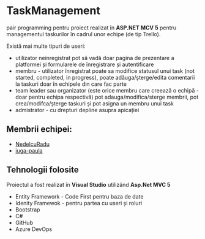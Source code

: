 # TaskManagement
pair programming pentru proiect realizat în **ASP.NET MCV 5** pentru managementul taskurilor în cadrul unor echipe (de tip Trello).

Există mai multe tipuri de useri: 
- utilizator neinregistrat pot să vadă doar pagina de prezentare a platformei și   formularele de înregistrare și autentificare
- membru - utilizator înregistrat poate sa modifice statusul unui task (not started, completed, in progress), poate adăuga/șterge/edita comentarii la taskuri doar în echipele din care fac parte
- team leader sau organizator (este orice membru care creează o echipă - doar     pentru echipa respectivă) pot adauga/modifica/sterge membrii, pot crea/modifca/șterge taskuri și pot asigna un membru unui task
- admistrator - cu drepturi depline asupra apicației


## Membrii echipei:
* [NedelcuRadu](https://github.com/NedelcuRadu)
* [iuga-paula](https://github.com/iuga-paula)

## Tehnologii folosite
Proiectul a fost realizat în **Visual Studio** utilizând **Asp.Net MVC 5** 
* Entity Framework - Code First pentru baza de date
* Idenity Framewok - pentru partea cu useri și roluri
* Bootstrap
* C#
* GitHub
* Azure DevOps
